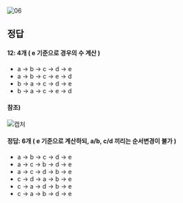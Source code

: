 ![06](https://user-images.githubusercontent.com/69576676/133029089-8e42812d-69e0-4480-8e69-9cc6bac08e40.JPG)

정답
----
#### 12: 4개 ( e 기준으로 경우의 수 계산 )
- a → b → c → d → e
- a → b → c → e → d
- b → a → c → d → e
- b → a → c → e → d


#### 참조)
![캡처](https://user-images.githubusercontent.com/69576676/133394650-df114179-0585-4bec-a5db-a0e85b4b0ea9.PNG)
#### 정답: 6개 ( e 기준으로 계산하되, a/b, c/d 끼리는 순서변경이 불가 )
- a → b → c → d → e
- a → c → b → d → e
- a → c → d → b → e
- c → d → a → b → e
- c → a → d → b → e
- c → a → b → d → e

